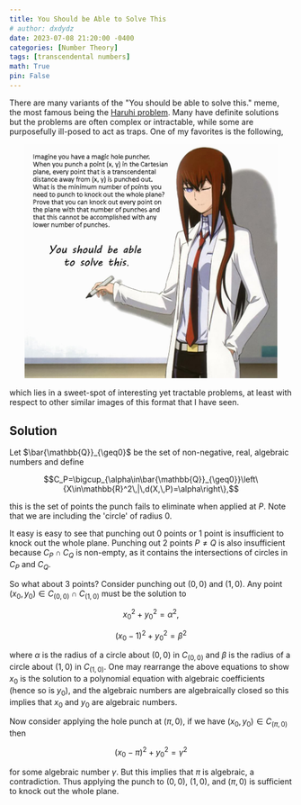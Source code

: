 ```yaml
---
title: You Should be Able to Solve This
# author: dxdydz
date: 2023-07-08 21:20:00 -0400
categories: [Number Theory]
tags: [transcendental numbers]
math: True
pin: False
---
```


There are many variants of the "You should be able to solve this." meme, the most famous being the [Haruhi problem](https://en.wikipedia.org/wiki/Superpermutation#Lower_bounds,_or_the_Haruhi_problem). Many have definite solutions but the problems are often complex or intractable, while some are purposefully ill-posed to act as traps. One of my favorites is the following,

<center><a href="https://raw.githubusercontent.com/VolumeElement/VolumeElement.github.io/main/images/ysbatst_magic_hole_punch_kurisu.jpg"><img src="https://raw.githubusercontent.com/VolumeElement/VolumeElement.github.io/main/images/ysbatst_magic_hole_punch_kurisu.jpg" alt="centered image" height="auto" width="450" title="source: github.com" /></a></center>

which lies in a sweet-spot of interesting yet tractable problems, at least with respect to other similar images of this format that I have seen.

## Solution

Let $\bar{\mathbb{Q}}_{\geq0}$ be the set of non-negative, real, algebraic numbers and define 

$$C_P=\bigcup_{\alpha\in\bar{\mathbb{Q}}_{\geq0}}\left\{X\in\mathbb{R}^2\,|\,d(X,\,P)=\alpha\right\},$$

this is the set of points the punch fails to eliminate when applied at $P$. Note that we are including the 'circle' of radius $0$.

It easy is easy to see that punching out $0$ points or $1$ point is insufficient to knock out the whole plane. Punching out $2$ points $P\neq Q$ is also insufficient because $C_P\cap C_Q$ is non-empty, as it contains the intersections of circles in $C_P$ and $C_Q$.



So what about $3$ points? Consider punching out $(0,\,0)$ and $(1,\,0)$. Any point $(x_0,\,y_0)\in C_{(0,\,0)}\cap C_{(1,\,0)}$ must be the solution to

$$x_0^2+y_0^2=\alpha^2,$$

$$(x_0-1)^2+y_0^2=\beta^2$$

where $\alpha$ is the radius of a circle about $(0,\,0)$ in $C_{(0,\,0)}$ and $\beta$ is the radius of a circle about $(1,\,0)$ in $C_{(1,\,0)}$. One may rearrange the above equations to show $x_0$ is the solution to a polynomial equation with algebraic coefficients (hence so is $y_0$), and the algebraic numbers are algebraically closed so this implies that $x_0$ and $y_0$ are algebraic numbers.

Now consider applying the hole punch at $(\pi,\,0)$, if we have $(x_0,\,y_0)\in C_{(\pi,\,0)}$ then

$$(x_0-\pi)^2+y_0^2=\gamma^2$$

for some algebraic number $\gamma$. But this implies that $\pi$ is algebraic, a contradiction. Thus applying the punch to $(0,\,0)$, $(1,\,0)$, and $(\pi,\,0)$ is sufficient to knock out the whole plane.